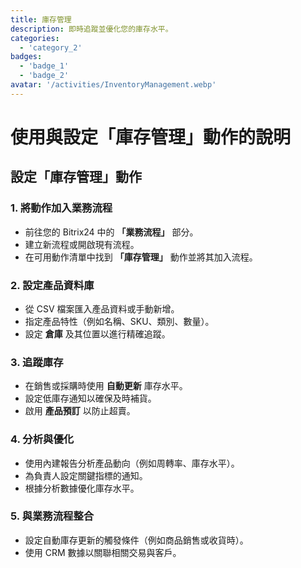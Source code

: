 ```yaml
---
title: 庫存管理
description: 即時追蹤並優化您的庫存水平。
categories: 
  - 'category_2'
badges: 
  - 'badge_1'
  - 'badge_2'
avatar: '/activities/InventoryManagement.webp'
---
```

# 使用與設定「庫存管理」動作的說明

## **設定「庫存管理」動作**

### 1. 將動作加入業務流程
- 前往您的 Bitrix24 中的 **「業務流程」** 部分。
- 建立新流程或開啟現有流程。
- 在可用動作清單中找到 **「庫存管理」** 動作並將其加入流程。

### 2. 設定產品資料庫
- 從 CSV 檔案匯入產品資料或手動新增。
- 指定產品特性（例如名稱、SKU、類別、數量）。
- 設定 **倉庫** 及其位置以進行精確追蹤。

### 3. 追蹤庫存
- 在銷售或採購時使用 **自動更新** 庫存水平。
- 設定低庫存通知以確保及時補貨。
- 啟用 **產品預訂** 以防止超賣。

### 4. 分析與優化
- 使用內建報告分析產品動向（例如周轉率、庫存水平）。
- 為負責人設定關鍵指標的通知。
- 根據分析數據優化庫存水平。

### 5. 與業務流程整合
- 設定自動庫存更新的觸發條件（例如商品銷售或收貨時）。
- 使用 CRM 數據以關聯相關交易與客戶。
